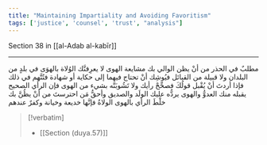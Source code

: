 ```yaml
---
title: "Maintaining Impartiality and Avoiding Favoritism"
tags: ['justice', 'counsel', 'trust', "analysis"]
---
```


 Section 38 in [[al-Adab al-kabīr]]

---
مطلبٌ في الحذر من أنْ يظن الوالي بك مشايعة الهوى لا يعرِفنَّك الوُلاة بالهوَى في بلدٍ من البلدان ولا قبيلة من القبائل فيُوشِك أنْ تحتاج فيهما إلى حكاية أو شهادة فتُتَّهم في ذلك  فإذا أردتَ أنْ يُقْبل قولُكَ فصحِّحْ رأيك ولا تَشُوبَنَّه بشيء من الهوى فإن الرأي الصحيح يقبله منك العدوُّ والهوى يردُّه عليك الولَد والصديق  وأحقُّ مَن احترستَ من أنْ يظُنَّ بك خلْطَ الرأي بالهوى الولاةُ فإنَّها خديعة وخيانة وكفرٌ عندهم

> [!verbatim]
> - [[Section (duya.57)]]

